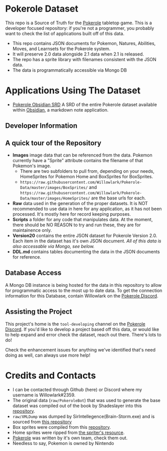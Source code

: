 # Pokerole Dataset

This repo is a Source of Truth for the [Pokerole](https://www.pokeroleproject.com/) tabletop game. This is a developer focused repository: if you're not a programmer, you probably want to check the list of applications built off of this data. 

- This repo contains JSON documents for Pokemon, Natures, Abilities, Moves, and Learnsets for the Pokerole system. 
- It will preserve 2.0 data alongside 2.1 data when 2.1 is released. 
- The repo has a sprite library with filenames consistent with the JSON data.
- The data is programmatically accessible via Mongo DB

# Applications Using The Dataset

- [Pokerole Obsidian SRD](https://github.com/Willowlark/PokeroleObsidianSRD) A SRD of the entire Pokerole dataset available within [Obsidian](https://obsidian.md/), a markdown note application. 

## Developer Information

## A quick tour of the Repository

- **Images** image data that can be referenced from the data. Pokemon currently have a "Sprite" attribute contains the filename of that Pokemon's image. 
  - There are two subfolders to pull from, depending on your needs, HomeSprites for Pokemon Home and BoxSprites for BoxSprites.
  - `https://raw.githubusercontent.com/Willowlark/Pokerole-Data/master/images/BoxSprites/` and `https://raw.githubusercontent.com/Willowlark/Pokerole-Data/master/images/HomeSprites/` are the base urls for each.
- **Raw** data used in the generation of the proper datasets. It is NOT recommended to use data in here for any application, as it has not been processed. It's mostly here for record keeping purposes.
- **Scripts** a folder for any code that manipulates data. At the moment, there should be NO REASON to try and run these, they are for maintainence only.
- **Version20** contains the entire JSON dataset for Pokerole Version 2.0. Each item in the dataset has it's own JSON document. *All of this data is also accessable via Mongo, see below.*
- **DDL.md** contains tables documenting the data in the JSON documents for reference.

## Database Access

A Mongo DB instance is being hosted for the data in this repository to allow for programmatic access to the most up to date data. To get the connection information for this Database, contain Willowlark on the [Pokerole Discord](https://discord.gg/95DFpdMVcC).

## Assisting the Project

This project's home is the `tool-developing` channel on the [Pokerole Discord](https://discord.gg/95DFpdMVcC). If you'd like to develop a project based off this data, or would like to help expand and error check the dataset, reach out there. There's lots to do! 

Check the enhancement issues for anything we've identified that's need doing as well, can always use more help!

# Credits and Contacts

- I can be contacted through Github (here) or Discord where my username is Willowlark#2359. 
- The original data (`raw/PokeroleBot`) that was used to generate the base dataset was compiled out of the book by Shadeslayer into this [repository](https://github.com/XShadeSlayerXx/PokeRole-Discord.py-Base). 
- `raw/XMLDump` was dumped by SirIntellegence(Brain-Storm.exe) and is sourced from [this repository](https://github.com/SirIntellegence/pokerole-tools/releases/tag/v0.0.0)
- Box sprites were compiled from this [repository](https://github.com/msikma/pokesprite).
- Home sprites were ripped from [the spriter's resource](https://www.spriters-resource.com/nintendo_switch/pokemonhome/).
- [Pokerole](https://www.pokeroleproject.com/) was written by it's own team, check them out.
- Needless to say, Pokemon is owned by Nintendo
